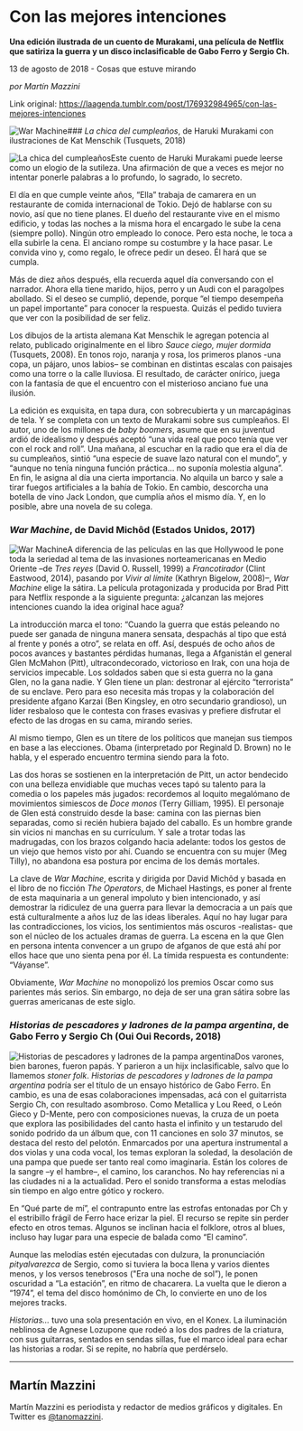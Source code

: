 # Con las mejores intenciones

**Una edición ilustrada de un cuento de Murakami, una película de Netflix que satiriza la guerra y un disco inclasificable de Gabo Ferro y Sergio Ch.**

13 de agosto de 2018 - Cosas que estuve mirando

_por Martín Mazzini_

Link original: https://laagenda.tumblr.com/post/176932984965/con-las-mejores-intenciones

![War Machine](https://64.media.tumblr.com/d8ad378434585aadfd5fe49cd4b2e1f3/tumblr_inline_pdelncqhjO1t6q87u_500.jpg)### *La chica del cumpleaños*, de Haruki Murakami con ilustraciones de Kat Menschik (Tusquets, 2018)

![La chica del cumpleaños](https://64.media.tumblr.com/c54700a4ff11f3ef4c2698cf5f96f359/tumblr_inline_pdelncPB2K1t6q87u_400.gifv)Este cuento de Haruki Murakami puede leerse como un elogio de la sutileza. Una afirmación de que a veces es mejor no intentar ponerle palabras a lo profundo, lo sagrado, lo secreto.

El día en que cumple veinte años, “Ella” trabaja de camarera en un restaurante de comida internacional de Tokio. Dejó de hablarse con su novio, así que no tiene planes. El dueño del restaurante vive en el mismo edificio, y todas las noches a la misma hora el encargado le sube la cena (siempre pollo). Ningún otro empleado lo conoce. Pero esta noche, le toca a ella subirle la cena. El anciano rompe su costumbre y la hace pasar. Le convida vino y, como regalo, le ofrece pedir un deseo. Él hará que se cumpla.

Más de diez años después, ella recuerda aquel día conversando con el narrador. Ahora ella tiene marido, hijos, perro y un Audi con el paragolpes abollado. Si el deseo se cumplió, depende, porque “el tiempo desempeña un papel importante” para conocer la respuesta. Quizás el pedido tuviera que ver con la posibilidad de ser feliz.

Los dibujos de la artista alemana Kat Menschik le agregan potencia al relato, publicado originalmente en el libro *Sauce ciego, mujer dormida* (Tusquets, 2008). En tonos rojo, naranja y rosa, los primeros planos -una copa, un pájaro, unos labios– se combinan en distintas escalas con paisajes como una torre o la calle lluviosa. El resultado, de carácter onírico, juega con la fantasía de que el encuentro con el misterioso anciano fue una ilusión.

La edición es exquisita, en tapa dura, con sobrecubierta y un marcapáginas de tela. Y se completa con un texto de Murakami sobre sus cumpleaños. El autor, uno de los millones de *baby boomers*, asume que en su juventud ardió de idealismo y después aceptó “una vida real que poco tenía que ver con el rock and roll”. Una mañana, al escuchar en la radio que era el día de su cumpleaños, sintió “una especie de suave lazo natural con el mundo”, y “aunque no tenía ninguna función práctica… no suponía molestia alguna”. En fin, le asigna al día una cierta importancia. No alquila un barco y sale a tirar fuegos artificiales a la bahía de Tokio. En cambio, descorcha una botella de vino Jack London, que cumplía años el mismo día. Y, en lo posible, abre una novela de su colega.

### *War Machine*, de David Michôd (Estados Unidos, 2017)

![War Machine](https://64.media.tumblr.com/0b8d5cbb7de2e29ec4e8b3fa585f206c/tumblr_inline_pdelndijPl1t6q87u_400.jpg)A diferencia de las películas en las que Hollywood le pone toda la seriedad al tema de las invasiones norteamericanas en Medio Oriente –de *Tres reyes* (David O. Russell, 1999) a *Francotirador* (Clint Eastwood, 2014), pasando por *Vivir al límite* (Kathryn Bigelow, 2008)–, *War Machine* elige la sátira. La película protagonizada y producida por Brad Pitt para Netflix responde a la siguiente pregunta: ¿alcanzan las mejores intenciones cuando la idea original hace agua?

La introducción marca el tono: “Cuando la guerra que estás peleando no puede ser ganada de ninguna manera sensata, despachás al tipo que está al frente y ponés a otro”, se relata en off. Así, después de ocho años de pocos avances y bastantes pérdidas humanas, llega a Afganistán el general Glen McMahon (Pitt), ultracondecorado, victorioso en Irak, con una hoja de servicios impecable. Los soldados saben que si esta guerra no la gana Glen, no la gana nadie. Y Glen tiene un plan: destronar al ejército “terrorista” de su enclave. Pero para eso necesita más tropas y la colaboración del presidente afgano Karzai (Ben Kingsley, en otro secundario grandioso), un líder resbaloso que le contesta con frases evasivas y prefiere disfrutar el efecto de las drogas en su cama, mirando series.

Al mismo tiempo, Glen es un títere de los políticos que manejan sus tiempos en base a las elecciones. Obama (interpretado por Reginald D. Brown) no le habla, y el esperado encuentro termina siendo para la foto.

Las dos horas se sostienen en la interpretación de Pitt, un actor bendecido con una belleza envidiable que muchas veces tapó su talento para la comedia o los papeles más jugados: recordemos al loquito megalómano de movimientos simiescos de *Doce monos* (Terry Gilliam, 1995). El personaje de Glen está construido desde la base: camina con las piernas bien separadas, como si recién hubiera bajado del caballo. Es un hombre grande sin vicios ni manchas en su currículum. Y sale a trotar todas las madrugadas, con los brazos colgando hacia adelante: todos los gestos de un viejo que hemos visto por ahí. Cuando se encuentra con su mujer (Meg Tilly), no abandona esa postura por encima de los demás mortales. 

La clave de *War Machine*, escrita y dirigida por David Michôd y basada en el libro de no ficción *The Operators*, de Michael Hastings, es poner al frente de esta maquinaria a un general impoluto y bien intencionado, y así demostrar la ridiculez de una guerra para llevar la democracia a un país que está culturalmente a años luz de las ideas liberales. Aquí no hay lugar para las contradicciones, los vicios, los sentimientos más oscuros -realistas- que son el núcleo de los actuales dramas de guerra. La escena en la que Glen en persona intenta convencer a un grupo de afganos de que está ahí por ellos hace que uno sienta pena por él. La tímida respuesta es contundente: “Váyanse”.

Obviamente, *War Machine* no monopolizó los premios Oscar como sus parientes más serios. Sin embargo, no deja de ser una gran sátira sobre las guerras americanas de este siglo.

### *Historias de pescadores y ladrones de la pampa argentina*, de Gabo Ferro y Sergio Ch (Oui Oui Records, 2018)

![Historias de pescadores y ladrones de la pampa argentina](https://64.media.tumblr.com/1dc09d9682fcf30ded8053795a763cf4/tumblr_inline_pdelnexbJV1t6q87u_400.jpg)Dos varones, bien barones, fueron papás. Y parieron a un hijx inclasificable, salvo que lo llamemos *stoner folk*. *Historias de pescadores y ladrones de la pampa argentina* podría ser el título de un ensayo histórico de Gabo Ferro. En cambio, es una de esas colaboraciones impensadas, acá con el guitarrista Sergio Ch, con resultado asombroso. Como Metallica y Lou Reed, o León Gieco y D-Mente, pero con composiciones nuevas, la cruza de un poeta que explora las posibilidades del canto hasta el infinito y un testarudo del sonido podrido da un álbum que, con 11 canciones en solo 37 minutos, se destaca del resto del pelotón. Enmarcados por una apertura instrumental a dos violas y una coda vocal, los temas exploran la soledad, la desolación de una pampa que puede ser tanto real como imaginaria. Están los colores de la sangre –y el hambre–, el camino, los caranchos. No hay referencias ni a las ciudades ni a la actualidad. Pero el sonido transforma a estas melodías sin tiempo en algo entre gótico y rockero. 

En “Qué parte de mí”, el contrapunto entre las estrofas entonadas por Ch y el estribillo frágil de Ferro hace erizar la piel. El recurso se repite sin perder efecto en otros temas. Algunos se inclinan hacia el folklore, otros al blues, incluso hay lugar para una especie de balada como “El camino”.

Aunque las melodías estén ejecutadas con dulzura, la pronunciación *pityalvarezca* de Sergio, como si tuviera la boca llena y varios dientes menos, y los versos tenebrosos ("Era una noche de sol”), le ponen oscuridad a “La estación”, en ritmo de chacarera. La vuelta que le dieron a “1974”, el tema del disco homónimo de Ch, lo convierte en uno de los mejores tracks.

*Historias…* tuvo una sola presentación en vivo, en el Konex. La iluminación neblinosa de Agnese Lozupone que rodeó a los dos padres de la criatura, con sus guitarras, sentados en sendas sillas, fue el marco ideal para echar las historias a rodar. Si se repite, no habría que perdérselo.

  




---

 Martín Mazzini
---------------

 Martín Mazzini es periodista y redactor de medios gráficos y digitales. En Twitter es [@tanomazzini](https://twitter.com/tanomazzini). 

